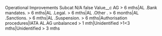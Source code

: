 <?xml version="1.0" encoding="UTF-8"?>
<CustomMetadata xmlns="http://soap.sforce.com/2006/04/metadata" xmlns:xsi="http://www.w3.org/2001/XMLSchema-instance" xmlns:xsd="http://www.w3.org/2001/XMLSchema">
    <label>Operational Improvements Subcat N/A</label>
    <protected>false</protected>
    <values>
        <field>Value__c</field>
        <value xsi:type="xsd:string">AG &gt; 6 mths|AL .Bank mandates.  &gt; 6 mths|AL .Legal.   &gt; 6 mths|AL  .Other . &gt; 6 months|AL .Sanctions.   &gt; 6 mths|AL .Suspension.   &gt; 6 mths|Authorisation procedures|IATA AL.AG unbalanced &gt; 1 mth|Unidentified &gt;1&lt;3 mths|Unidentified &gt; 3 mths</value>
    </values>
</CustomMetadata>
